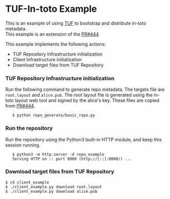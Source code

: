 # TUF-In-toto Example
This is an example of using [TUF](https://github.com/theupdateframework/python-tuf) to bootstrap and distribute in-toto metadata.  
This example is an extension of the [PR#444](https://github.com/in-toto/in-toto/pull/444)

This example implements the following actions:
- TUF Repository Infrastructure initialization
- Client Infrastructure initialization
- Download target files from TUF Repository

### TUF Repository Infrastructure initialization
Run the following command to generate repo metadata. The targets file are `root.layout` and `alice.pub`. The root layout file is generated using the in-toto layout web tool and signed by the alice's key. These files are copied from [PR#444](https://github.com/in-toto/in-toto/pull/444).
```console
   $ python repo_generate/basic_repo.py
```

### Run the repository
Run the repository using the Python3 built-in HTTP module, and keep this session running.
```console
   $ python3 -m http.server -d repo_example
   Serving HTTP on :: port 8000 (http://[::]:8000/) ...
```

### Download target files from TUF Repository
```console
$ cd client_example
$ ./client_example.py download root.layout
$ ./client_example.py download alice.pub
```
